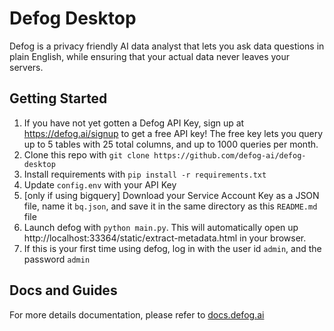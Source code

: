 # Defog Desktop

Defog is a privacy friendly AI data analyst that lets you ask data questions in plain English, while ensuring that your actual data never leaves your servers.

## Getting Started

1. If you have not yet gotten a Defog API Key, sign up at https://defog.ai/signup to get a free API key! The free key lets you query up to 5 tables with 25 total columns, and up to 1000 queries per month.
2. Clone this repo with `git clone https://github.com/defog-ai/defog-desktop`
3. Install requirements with `pip install -r requirements.txt`
4. Update `config.env` with your API Key
5. [only if using bigquery] Download your Service Account Key as a JSON file, name it `bq.json`, and save it in the same directory as this `README.md` file
6. Launch defog with `python main.py`. This will automatically open up http://localhost:33364/static/extract-metadata.html in your browser.
7. If this is your first time using defog, log in with the user id `admin`, and the password `admin`

## Docs and Guides

For more details documentation, please refer to [docs.defog.ai](https://docs.defog.ai/)
